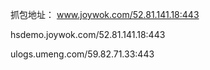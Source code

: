 抓包地址：
www.joywok.com/52.81.141.18:443

hsdemo.joywok.com/52.81.141.18:443

ulogs.umeng.com/59.82.71.33:443